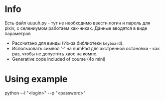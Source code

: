# Info
Есть файл uuuuh.py - тут не необходимо ввести логин и пароль для pixiv, с селениумом работаем как-никак. Данные вводятся в виде параметров
- Рассчитано для винды (Из-за библиотеки `keyboard`).
- Использовать символ '-' на numPad для экстренной остановки - как раз, чтобы не допустить хаос на компе.
- Generative code included of course (4o mini)

# Using example
python --l "\<login\>" --p "\<password\>"
